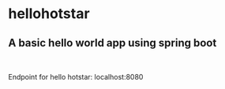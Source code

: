 # hellohotstar
<h2>A basic hello world app using spring boot</h2>
<br>

Endpoint for hello hotstar: localhost:8080 <br>
